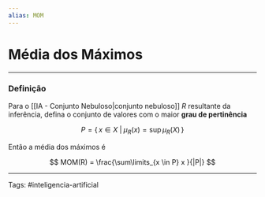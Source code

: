 ```yaml
---
alias: MOM
---
```


# Média dos Máximos

---

### Definição

Para o [[IA - Conjunto Nebuloso|conjunto nebuloso]] $R$ resultante da inferência, defina o conjunto de valores com o maior **grau de pertinência**

$$
P = \{\, x \in X \;|\; \mu_R(x) = \sup \mu_R(X) \,\}
$$

Então a média dos máximos é

$$
MOM(R) = \frac{\sum\limits_{x \in P} x }{|P|}
$$

---

Tags: #inteligencia-artificial

